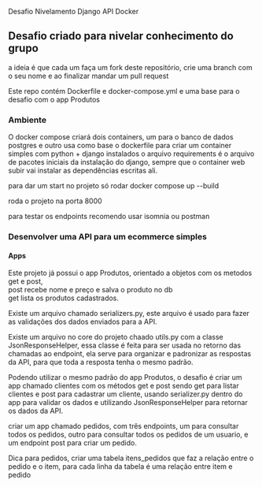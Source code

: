 Desafio Nivelamento Django API Docker


<h2> Desafio criado para nivelar conhecimento do grupo </h2>

a ideia é que cada um faça um fork deste repositório, crie uma branch com o seu nome e ao finalizar mandar um pull request

Este repo contém Dockerfile e docker-compose.yml e uma base para o desafio com o app Produtos

<h3> Ambiente </h3>


O docker compose criará dois containers, um para o banco de dados postgres e outro usa como base o dockerfile para criar um container simples com python + django instalados
o arquivo requirements é o arquivo de pacotes iniciais da instalação do django, sempre que o container web subir vai instalar as dependências escritas ali.

para dar um start no projeto só rodar docker compose up --build

roda o projeto na porta 8000

para testar os endpoints recomendo usar isomnia ou postman


<h3> Desenvolver uma API para um ecommerce simples </h3>

<h4> Apps </h4>

Este projeto já possui o app Produtos, orientado a objetos com os metodos get e post,  <br>
post recebe nome e preço e salva o produto no db <br>
get lista os produtos cadastrados.

Existe um arquivo chamado serializers.py, este arquivo é usado para fazer as validações dos dados enviados para a API.

Existe um arquivo no core do projeto chaado utils.py com a classe JsonResponseHelper, essa classe é feita para ser usada no retorno das chamadas ao endpoint, 
ela serve para organizar e padronizar as respostas da API, para que toda a resposta tenha o mesmo padrão.

Podendo utilizar o mesmo padrão do app Produtos, o desafio é criar um app chamado clientes com os métodos get e post sendo get para listar clientes e post 
para cadastrar um cliente, usando serializer.py dentro do app para validar os dados e utilizando JsonResponseHelper para retornar os dados da API.

criar um app chamado pedidos, com três endpoints, um para consultar todos os pedidos, outro para consultar todos os pedidos de um usuario, 
e um endpoint post para criar um pedido.

Dica para pedidos, criar uma tabela itens_pedidos que faz a relação entre o pedido e o item, para cada linha da tabela é uma relação entre item e pedido
 

